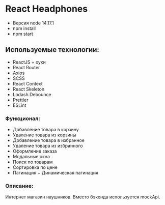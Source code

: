# React Headphones

- Версия node 14.17.1
- npm install
- npm start

## Используемые технологии:

- ReactJS + хуки
- React Router
- Axios
- SCSS
- React Context
- React Skeleton
- Lodash.Debounce
- Prettier
- ESLint

### Функционал:

- Добавление товара в корзину
- Удаление товара из корзины
- Добавление товара в избранное
- Удаление товара из избранного
- Оформление заказа
- Модальные окна
- Поиск по товарам
- Сортировка по цене
- Пагинация + Динамическая пагинация

### Описание:

Интернет магазин наушников. Вместо бэкенда используется mockApi.


